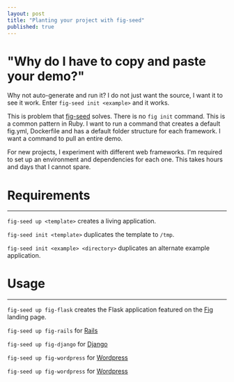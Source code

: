 ```yaml
---
layout: post
title: "Planting your project with fig-seed"
published: true
---
```


# "Why do I have to copy and paste your demo?"

Why not auto-generate and run it? I do not just want the source, 
I want it to see it work. Enter `fig-seed init <example>` and it works.

This is problem that [fig-seed](https://github.com/arbiterofcool/fig-seed) solves.
There is no `fig init` command. This is a common pattern in Ruby.
I want to run a command that creates a default fig.yml, 
Dockerfile and has a default folder structure for each framework. I want a
command to pull an entire demo.

For new projects, I experiment with different web frameworks. I'm required to set up 
an environment and dependencies for each one. This takes hours and days that I cannot
spare.

# Requirements
---------------

`fig-seed up <template>` creates a living application.

`fig-seed init <template>` duplicates the template to `/tmp`.

`fig-seed init <example> <directory>` duplicates an alternate example application.

# Usage
---------------

`fig-seed up fig-flask` creates the Flask application featured on the [Fig](fig.sh) landing page.

`fig-seed up fig-rails` for [Rails](http://www.fig.sh/rails.html)

`fig-seed up fig-django` for [Django](http://www.fig.sh/django.html)

`fig-seed up fig-wordpress` for [Wordpress](http://www.fig.sh/wordpress.html)

`fig-seed up fig-wordpress` for [Wordpress](http://www.fig.sh/wordpress.html)